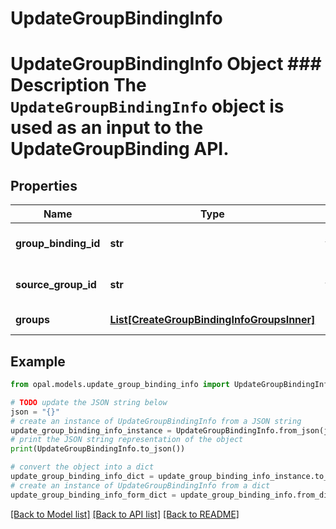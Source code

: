 # UpdateGroupBindingInfo

# UpdateGroupBindingInfo Object ### Description The `UpdateGroupBindingInfo` object is used as an input to the UpdateGroupBinding API.

## Properties

Name | Type | Description | Notes
------------ | ------------- | ------------- | -------------
**group_binding_id** | **str** | The ID of the group binding. | 
**source_group_id** | **str** | The ID of the source group. | 
**groups** | [**List[CreateGroupBindingInfoGroupsInner]**](CreateGroupBindingInfoGroupsInner.md) | The list of groups. | 

## Example

```python
from opal.models.update_group_binding_info import UpdateGroupBindingInfo

# TODO update the JSON string below
json = "{}"
# create an instance of UpdateGroupBindingInfo from a JSON string
update_group_binding_info_instance = UpdateGroupBindingInfo.from_json(json)
# print the JSON string representation of the object
print(UpdateGroupBindingInfo.to_json())

# convert the object into a dict
update_group_binding_info_dict = update_group_binding_info_instance.to_dict()
# create an instance of UpdateGroupBindingInfo from a dict
update_group_binding_info_form_dict = update_group_binding_info.from_dict(update_group_binding_info_dict)
```
[[Back to Model list]](../README.md#documentation-for-models) [[Back to API list]](../README.md#documentation-for-api-endpoints) [[Back to README]](../README.md)


